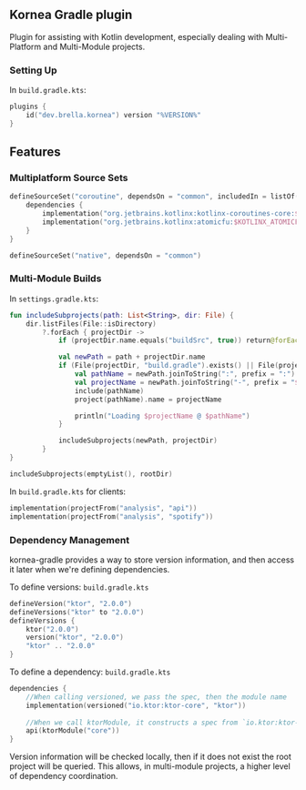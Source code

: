 ## Kornea Gradle plugin

Plugin for assisting with Kotlin development, especially dealing with Multi-Platform and Multi-Module projects.

### Setting Up

In `build.gradle.kts`:

```kotlin
plugins {
    id("dev.brella.kornea") version "%VERSION%"
}
```

## Features

### Multiplatform Source Sets

```kotlin
defineSourceSet("coroutine", dependsOn = "common", includedIn = listOf("jvm", "js")) {
    dependencies {
        implementation("org.jetbrains.kotlinx:kotlinx-coroutines-core:$KOTLINX_COROUTINES_VERSION")
        implementation("org.jetbrains.kotlinx:atomicfu:$KOTLINX_ATOMICFU_VERSION")
    }
}

defineSourceSet("native", dependsOn = "common")
```

### Multi-Module Builds

In `settings.gradle.kts`:

```kotlin
fun includeSubprojects(path: List<String>, dir: File) {
    dir.listFiles(File::isDirectory)
        ?.forEach { projectDir ->
            if (projectDir.name.equals("buildSrc", true)) return@forEach

            val newPath = path + projectDir.name
            if (File(projectDir, "build.gradle").exists() || File(projectDir, "build.gradle.kts").exists()) {
                val pathName = newPath.joinToString(":", prefix = ":")
                val projectName = newPath.joinToString("-", prefix = "${rootProject.name}-")
                include(pathName)
                project(pathName).name = projectName

                println("Loading $projectName @ $pathName")
            }

            includeSubprojects(newPath, projectDir)
        }
}

includeSubprojects(emptyList(), rootDir)
```

In `build.gradle.kts` for clients:
```kotlin
implementation(projectFrom("analysis", "api"))
implementation(projectFrom("analysis", "spotify"))
```

### Dependency Management

kornea-gradle provides a way to store version information, and then access it later when we're defining dependencies.

To define versions: 
`build.gradle.kts`
```kotlin
defineVersion("ktor", "2.0.0")
defineVersions("ktor" to "2.0.0")
defineVersions {
    ktor("2.0.0")
    version("ktor", "2.0.0")
    "ktor" .. "2.0.0"
}
```

To define a dependency:
`build.gradle.kts`
```kotlin
dependencies {
    //When calling versioned, we pass the spec, then the module name
    implementation(versioned("io.ktor:ktor-core", "ktor"))
    
    //When we call ktorModule, it constructs a spec from `io.ktor:ktor-$module`
    api(ktorModule("core"))
}
```

Version information will be checked locally, then if it does not exist the root project will be queried. 
This allows, in multi-module projects, a higher level of dependency coordination.
